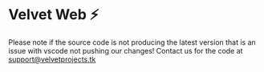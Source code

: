 # Velvet Web ⚡️
Please note if the source code is not producing the latest version that is an issue with vscode not pushing our changes! Contact us for the code at support@velvetprojects.tk
